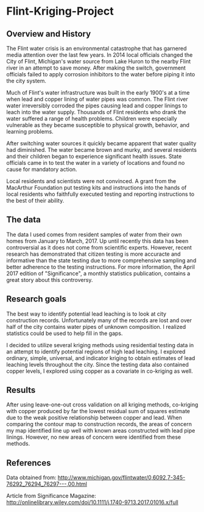 # Flint-Kriging-Project

## Overview and History
The Flint water crisis is an environmental catastrophe that has garnered media attention over the last few years. In 2014 local officials changed the City of Flint, Michigan's water source from Lake Huron to the nearby Flint river in an attempt to save money. After making the switch, government officials failed to apply corrosion inhibitors to the water before piping it into the city system.

Much of Flint's water infrastructure was built in the early 1900's at a time when lead and copper lining of water pipes was common. The Flint river water irreversibly corroded the pipes causing lead and copper linings to leach into the water supply. Thousands of Flint residents who drank the water suffered a range of health problems. Children were especially vulnerable as they became susceptible to physical growth, behavior, and learning problems.

After switching water sources it quickly became apparent that water quality had diminished. The water became brown and murky, and several residents and their children began to experience significant health issues. State officials came in to test the water in a variety of locations and found no cause for mandatory action.

Local residents and scientists were not convinced. A grant from the MacArthur Foundation put testing kits and instructions into the hands of local residents who faithfully executed testing and reporting instructions to the best of their ability.

## The data
The data I used comes from resident samples of water from their own homes from January to March, 2017. Up until recently this data has been controversial as it does not come from scientific experts. However, recent research has demonstrated that citizen testing is more accuracte and informative than the state testing due to more comprehensive sampling and better adherence to the testing instructions. For more information, the April 2017 edition of "Significance", a monthly statistics publication, contains a great story about this controversy.

## Research goals
The best way to identify potential lead leaching is to look at city construction records. Unfortunately many of the records are lost and over half of the city contains water pipes of unknown composition. I realized statistics could be used to help fill in the gaps.

I decided to utilize several kriging methods using residential testing data in an attempt to identify potential regions of high lead leaching. I explored ordinary, simple, universal, and indicator kriging to obtain estimates of lead leaching levels throughout the city. Since the testing data also contained copper levels, I explored using copper as a covariate in co-kriging as well.

## Results
After using leave-one-out cross validation on all kriging methods, co-kriging with copper produced by far the lowest residual sum of squares estimate due to the weak positive relationship between copper and lead. When comparing the contour map to construction records, the areas of concern my map identified line up well with known areas constructed with lead pipe linings. However, no new areas of concern were identified from these methods.

## References
Data obtained from: http://www.michigan.gov/flintwater/0,6092,7-345-76292_76294_76297---,00.html

Article from Significance Magazine: http://onlinelibrary.wiley.com/doi/10.1111/j.1740-9713.2017.01016.x/full
